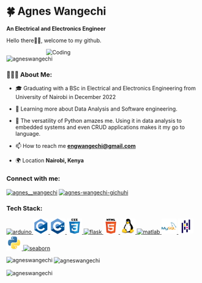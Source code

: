 # 🍀️ Agnes Wangechi
**An Electrical and Electronics Engineer**

Hello there👋🏿️, welcome to my github. 

<p align="left">
<img align="right" alt="Coding" width="400" src="https://camo.githubusercontent.com/47e358432b88d0ffdc582cfee1c637cfa07414d43dc78333d8b1da085f404dba/68747470733a2f2f6d656469612e67697068792e636f6d2f6d656469612f6a49675866346867624843654b69587076742f67697068792e676966">
<p align="left"> <img src="https://komarev.com/ghpvc/?username=agneswangechi&label=Profile%20views&color=0e75b6&style=flat" alt="agneswangechi" /> </p>


<h3 align="left">👩🏿‍🦱️ About Me:</h3>

- 🎓️ Graduating with a BSc in Electrical and Electronics Engineering from University of Nairobi in December 2022

- 🤔️ Learning more about Data Analysis and Software engineering.

- 💬 The versatility of Python amazes me. Using it in data analysis to embedded systems and even CRUD applications makes it my go to language.

- 📫 How to reach me **engwangechi@gmail.com**

- 🌍️ Location **Nairobi, Kenya**

<h3 align="left">Connect with me:</h3>

<a href="https://twitter.com/agnes__wangechi" target="blank"><img align="center" src="https://raw.githubusercontent.com/rahuldkjain/github-profile-readme-generator/master/src/images/icons/Social/twitter.svg" alt="agnes__wangechi" height="30" width="40" /></a>
<a href="https://linkedin.com/in/agnes-wangechi-gichuhi" target="blank"><img align="center" src="https://raw.githubusercontent.com/rahuldkjain/github-profile-readme-generator/master/src/images/icons/Social/linked-in-alt.svg" alt="agnes-wangechi-gichuhi" height="30" width="40" /></a>
</p>

<h3 align="left">Tech Stack:</h3>
<p align="left"> <a href="https://www.arduino.cc/" target="_blank" rel="noreferrer"> <img src="https://cdn.worldvectorlogo.com/logos/arduino-1.svg" alt="arduino" width="40" height="40"/> </a> <a href="https://www.cprogramming.com/" target="_blank" rel="noreferrer"> <img src="https://raw.githubusercontent.com/devicons/devicon/master/icons/c/c-original.svg" alt="c" width="40" height="40"/> </a> <a href="https://www.w3schools.com/cpp/" target="_blank" rel="noreferrer"> <img src="https://raw.githubusercontent.com/devicons/devicon/master/icons/cplusplus/cplusplus-original.svg" alt="cplusplus" width="40" height="40"/> </a> <a href="https://www.w3schools.com/css/" target="_blank" rel="noreferrer"> <img src="https://raw.githubusercontent.com/devicons/devicon/master/icons/css3/css3-original-wordmark.svg" alt="css3" width="40" height="40"/> </a> <a href="https://flask.palletsprojects.com/" target="_blank" rel="noreferrer"> <img src="https://www.vectorlogo.zone/logos/pocoo_flask/pocoo_flask-icon.svg" alt="flask" width="40" height="40"/> </a> <a href="https://www.w3.org/html/" target="_blank" rel="noreferrer"> <img src="https://raw.githubusercontent.com/devicons/devicon/master/icons/html5/html5-original-wordmark.svg" alt="html5" width="40" height="40"/> </a> <a href="https://www.linux.org/" target="_blank" rel="noreferrer"> <img src="https://raw.githubusercontent.com/devicons/devicon/master/icons/linux/linux-original.svg" alt="linux" width="40" height="40"/> </a> <a href="https://www.mathworks.com/" target="_blank" rel="noreferrer"> <img src="https://upload.wikimedia.org/wikipedia/commons/2/21/Matlab_Logo.png" alt="matlab" width="40" height="40"/> </a> <a href="https://www.mysql.com/" target="_blank" rel="noreferrer"> <img src="https://raw.githubusercontent.com/devicons/devicon/master/icons/mysql/mysql-original-wordmark.svg" alt="mysql" width="40" height="40"/> </a> <a href="https://pandas.pydata.org/" target="_blank" rel="noreferrer"> <img src="https://raw.githubusercontent.com/devicons/devicon/2ae2a900d2f041da66e950e4d48052658d850630/icons/pandas/pandas-original.svg" alt="pandas" width="40" height="40"/> </a> <a href="https://www.python.org" target="_blank" rel="noreferrer"> <img src="https://raw.githubusercontent.com/devicons/devicon/master/icons/python/python-original.svg" alt="python" width="40" height="40"/> </a> <a href="https://seaborn.pydata.org/" target="_blank" rel="noreferrer"> <img src="https://seaborn.pydata.org/_images/logo-mark-lightbg.svg" alt="seaborn" width="40" height="40"/> </a> </p>

<p><img align="left" src="https://github-readme-stats.vercel.app/api/top-langs?username=agneswangechi&show_icons=true&locale=en&layout=compact" alt="agneswangechi" /></p>

<p>&nbsp;<img align="center" src="https://github-readme-stats.vercel.app/api?username=agneswangechi&show_icons=true&locale=en" alt="agneswangechi" /></p>

<p><img align="center" src="https://github-readme-streak-stats.herokuapp.com/?user=agneswangechi&" alt="agneswangechi" /></p>



